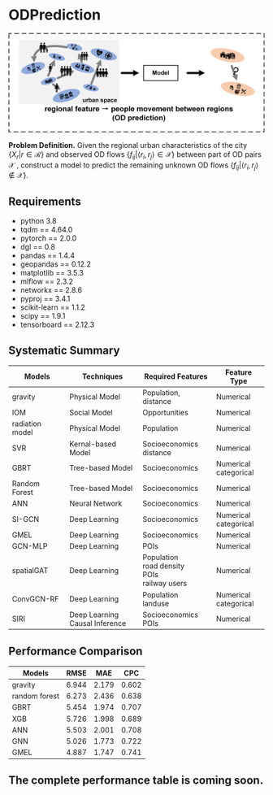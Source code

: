# ODPrediction

![Illustration of OD construction](assets/problem_pre.png)

**Problem Definition.** Given the regional urban characteristics of the city ${\lbrace} X_r | r\in\mathcal{R} \rbrace$ and observed OD flows $\lbrace f_{ij}|\langle r_i, r_j\rangle\in\mathcal{X} \rbrace$ between part of OD pairs $\mathcal{X}$ , construct a model to predict the remaining unknown OD flows $\lbrace f_{ij}|\langle r_i,r_j\rangle\notin\mathcal{X}\rbrace$.

## Requirements

- python 3.8
- tqdm == 4.64.0
- pytorch == 2.0.0
- dgl == 0.8
- pandas == 1.4.4
- geopandas == 0.12.2
- matplotlib == 3.5.3
- mlflow == 2.3.2
- networkx == 2.8.6
- pyproj == 3.4.1
- scikit-learn == 1.1.2
- scipy == 1.9.1
- tensorboard == 2.12.3

## Systematic Summary

| Models | Techniques | Required Features | Feature Type |
| ---- | ---- | ---- | ---- |
| gravity | Physical Model | Population, distance | Numerical | 
|IOM | Social Model | Opportunities | Numerical |
| radiation model | Physical Model | Population | Numerical |
| SVR | Kernal-based Model | Socioeconomics<br>distance | Numerical |
| GBRT | Tree-based Model | Socioeconomics | Numerical<br>categorical |
| Random Forest | Tree-based Model | Socioeconomics | Numerical |
| ANN | Neural Network | Socioeconomics | Numerical |
| SI-GCN | Deep Learning | Socioeconomics | Numerical<br>categorical |
| GMEL | Deep Learning | Socioeconomics | Numerical |
| GCN-MLP | Deep Learning | POIs | Numerical |
| spatialGAT | Deep Learning | Population<br>road density<br>POIs<br>railway users | Numerical |
| ConvGCN-RF | Deep Learning | Population<br>landuse | Numerical<br>categorical |
| SIRI | Deep Learning<br>Causal Inference | Socioeconomics<br>POIs | Numerical |


## Performance Comparison

| Models | RMSE | MAE | CPC |
| ---- | ---- | ---- | ---- |
| gravity | 6.944 | 2.179 | 0.602 |
| random forest | 6.273 | 2.436 | 0.638 |
| GBRT | 5.454 | 1.974 | 0.707 |
| XGB | 5.726 | 1.998 | 0.689 |
| ANN | 5.503 | 2.001 | 0.708 |
| GNN | 5.026 | 1.773 | 0.722 |
| GMEL | 4.887 | 1.747 | 0.741 |

## The complete performance table is coming soon.